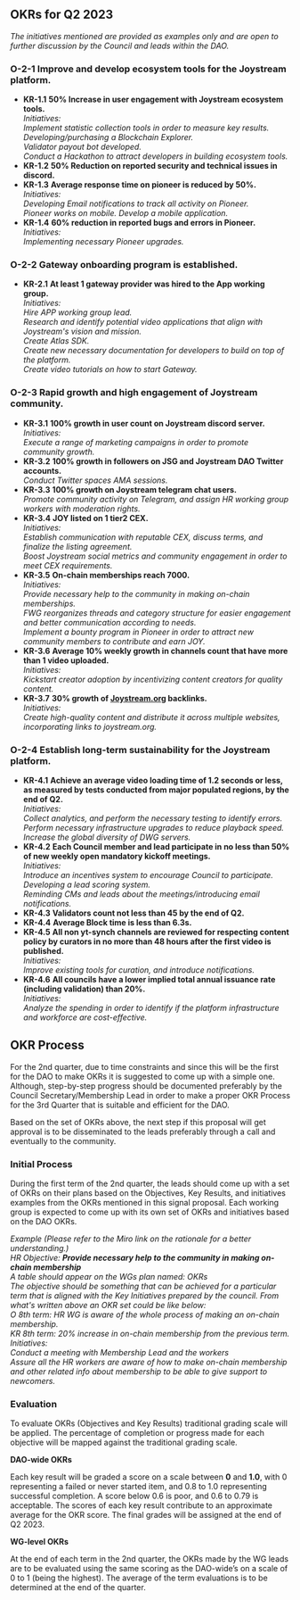 ## **OKRs for Q2 2023**

*The initiatives mentioned are provided as examples only and are open to further discussion by the Council and leads within the DAO.*

### O-2-1 Improve and develop ecosystem tools for the Joystream platform.

- **KR-1.1** **50% Increase in user engagement with Joystream ecosystem tools.**  
*Initiatives:  
Implement statistic collection tools in order to measure key results.  
Developing/purchasing a Blockchain Explorer.  
Validator payout bot developed.  
Conduct a Hackathon to attract developers in building ecosystem tools.*  
- **KR-1.2** **50% Reduction on reported security and technical issues in discord.**  
- **KR-1.3** **Average response time on pioneer is reduced by 50%.**  
*Initiatives:   
Developing Email notifications to track all activity on Pioneer.  
Pioneer works on mobile. Develop a mobile application.*  
- **KR-1.4** **60% reduction in reported bugs and errors in Pioneer.**  
*Initiatives:   
Implementing necessary Pioneer upgrades.*

### O-2-2 Gateway onboarding program is established.

- **KR-2.1** **At least 1 gateway provider was hired to the App working group.**  
*Initiatives:   
Hire APP working group lead.  
Research and identify potential video applications that align with Joystream's vision and mission.  
Create Atlas SDK.  
Create new necessary documentation for developers to build on top of the platform.  
Create video tutorials on how to start Gateway.*

### O-2-3 Rapid growth and high engagement of Joystream community.

- **KR-3.1** **100% growth in user count on Joystream discord server.**  
*Initiatives:    
Execute a range of marketing campaigns in order to promote community growth.*  
- **KR-3.2** **100% growth in followers on JSG and Joystream DAO Twitter accounts.**  
*Conduct Twitter spaces AMA sessions.*  
- **KR-3.3** **100% growth on Joystream telegram chat users.**  
*Promote community activity on Telegram, and assign HR working group workers with moderation rights.*  
- **KR-3.4** **JOY listed on 1 tier2 CEX.**  
*Initiatives:    
Establish communication with reputable CEX, discuss terms, and finalize the listing agreement.  
Boost Joystream social metrics and community engagement in order to meet CEX requirements.*  
- **KR-3.5** **On-chain memberships reach 7000.**  
*Initiatives:   
Provide necessary help to the community in making on-chain memberships.  
FWG reorganizes threads and category structure for easier engagement and better communication according to needs.  
Implement a bounty program in Pioneer in order to attract new community members to contribute and earn JOY.*  
- **KR-3.6** **Average 10% weekly growth in channels count that have more than 1 video uploaded.**  
*Initiatives:   
Kickstart creator adoption by incentivizing content creators for quality content.*  
- **KR-3.7** **30% growth of [Joystream.org](http://joystream.org/) backlinks.**  
*Initiatives:   
Create high-quality content and distribute it across multiple websites, incorporating links to joystream.org.*

### O-2-4 Establish long-term sustainability for the Joystream platform.

- **KR-4.1** **Achieve an average video loading time of 1.2 seconds or less, as measured by tests conducted from major populated regions, by the end of Q2.**  
*Initiatives:   
Collect analytics, and perform the necessary testing to identify errors.  
Perform necessary infrastructure upgrades to reduce playback speed.  
Increase the global diversity of DWG servers.*  
- **KR-4.2** **Each Council member and lead participate in no less than 50% of new weekly open mandatory kickoff meetings.**  
*Initiatives:   
Introduce an incentives system to encourage Council to participate.  
Developing a lead scoring system.  
Reminding CMs and leads about the meetings/introducing email notifications.*  
- **KR-4.3** **Validators count not less than 45 by the end of Q2.**  
- **KR-4.4** **Average Block time is less than 6.3s.**  
- **KR-4.5** **All non yt-synch channels are reviewed for respecting content policy by curators in no more than 48 hours after the first video is published.**  
*Initiatives:   
Improve existing tools for curation, and introduce notifications.*  
- **KR-4.6** **All councils have a lower implied total annual issuance rate (including validation) than 20%.**  
*Initiatives:   
Analyze the spending in order to identify if the platform infrastructure and workforce are cost-effective.*

## OKR Process

For the 2nd quarter, due to time constraints and since this will be the first for the DAO to make OKRs it is suggested to come up with a simple one. Although, step-by-step progress should be documented preferably by the Council Secretary/Membership Lead in order to make a proper OKR Process for the 3rd Quarter that is suitable and efficient for the DAO.

Based on the set of OKRs above, the next step if this proposal will get approval is to be disseminated to the leads preferably through a call and eventually to the community.

### **Initial Process**

During the first term of the 2nd quarter, the leads should come up with a set of OKRs on their plans based on the Objectives, Key Results, and initiatives examples from the OKRs mentioned in this signal proposal. Each working group is expected to come up with its own set of OKRs and initiatives based on the DAO OKRs.

*Example (Please refer to the Miro link on the rationale for a better understanding.)  
HR Objective: **Provide necessary help to the community in making on-chain membership**  
A table should appear on the WGs plan named: OKRs  
The objective should be something that can be achieved for a particular term that is aligned with the Key Initiatives prepared by the council. From what's written above an OKR set could be like below:  
O 8th term: HR WG is aware of the whole process of making an on-chain membership.  
KR 8th term: 20% increase in on-chain membership from the previous term.  
Initiatives:  
Conduct a meeting with Membership Lead and the workers  
Assure all the HR workers are aware of how to make on-chain membership and other related info about membership to be able to give support to newcomers.*

### **Evaluation**

To evaluate OKRs (Objectives and Key Results) traditional grading scale will be applied. The percentage of completion or progress made for each objective will be mapped against the traditional grading scale.

**DAO-wide OKRs**

Each key result will be graded a score on a scale between **0** and **1.0**, with 0 representing a failed or never started item, and 0.8 to 1.0 representing successful completion. A score below 0.6 is poor, and 0.6 to 0.79 is acceptable. The scores of each key result contribute to an approximate average for the OKR score. The final grades will be assigned at the end of Q2 2023.

**WG-level OKRs**

At the end of each term in the 2nd quarter, the OKRs made by the WG leads are to be evaluated using the same scoring as the DAO-wide’s on a scale of 0 to 1 (being the highest). The average of the term evaluations is to be determined at the end of the quarter.
